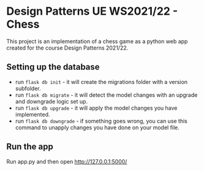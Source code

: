 # Design Patterns UE WS2021/22 - Chess

This project is an implementation of a chess game as a python web app created for the course Design Patterns 2021/22.

## Setting up the database
- run `flask db init` - it will create the migrations folder with a version subfolder.
- run `flask db migrate` - it will detect the model changes with an upgrade and downgrade logic set up.
- run `flask db upgrade` - it will apply the model changes you have implemented.
- run `flask db downgrade` - if something goes wrong, you can use this command to unapply changes you have done on your model file.

## Run the app
Run app.py and then open http://127.0.0.1:5000/